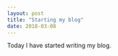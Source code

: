```yaml
---
layout: post
title: "Starting my blog"
date: 2018-03-08
---
```

Today I have started writing my blog.
